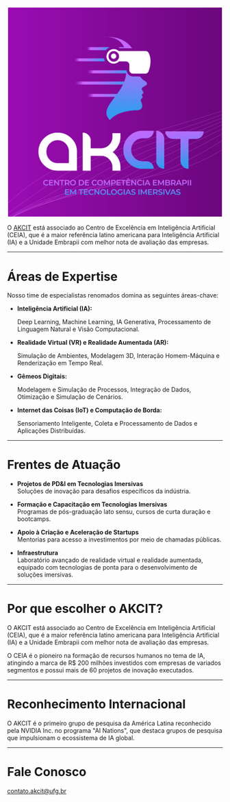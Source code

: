 

<p align="center">
  <img src="../images/akcit-avatar.png" alt="AKCIT Logo" width="500" />
</p>

O [AKCIT](https://akcit.ufg.br/) está associado ao Centro de Excelência em Inteligência Artificial (CEIA), que é a maior referência latino americana para Inteligência Artificial (IA) e a Unidade Embrapii com melhor nota de avaliação das empresas.

---

# Áreas de Expertise

Nosso time de especialistas renomados domina as seguintes áreas-chave:

- **Inteligência Artificial (IA):**

  Deep Learning, Machine Learning, IA Generativa, Processamento de Linguagem Natural e Visão Computacional.

- **Realidade Virtual (VR) e Realidade Aumentada (AR):**

  Simulação de Ambientes, Modelagem 3D, Interação Homem-Máquina e Renderização em Tempo Real.

- **Gêmeos Digitais:**

  Modelagem e Simulação de Processos, Integração de Dados, Otimização e Simulação de Cenários.

- **Internet das Coisas (IoT) e Computação de Borda:**

  Sensoriamento Inteligente, Coleta e Processamento de Dados e Aplicações Distribuídas.

---

# Frentes de Atuação

- **Projetos de PD&I em Tecnologias Imersivas**  
  Soluções de inovação para desafios específicos da indústria.

- **Formação e Capacitação em Tecnologias Imersivas**  
  Programas de pós-graduação lato sensu, cursos de curta duração e bootcamps.

- **Apoio à Criação e Aceleração de Startups**  
  Mentorias para acesso a investimentos por meio de chamadas públicas.

- **Infraestrutura**  
  Laboratório avançado de realidade virtual e realidade aumentada, equipado com tecnologias de ponta para o desenvolvimento de soluções imersivas.

---

# Por que escolher o AKCIT?

O AKCIT está associado ao Centro de Excelência em Inteligência Artificial (CEIA), que é a maior referência latino americana para Inteligência Artificial (IA) e a Unidade Embrapii com melhor nota de avaliação das empresas.

O CEIA é o pioneiro na formação de recursos humanos no tema de IA, atingindo a marca de R$ 200 milhões investidos com empresas de variados segmentos e possui mais de 60 projetos de inovação executados.

---

# Reconhecimento Internacional

O AKCIT é o primeiro grupo de pesquisa da América Latina reconhecido pela NVIDIA Inc. no programa "AI Nations", que destaca grupos de pesquisa que impulsionam o ecossistema de IA global.

---

# Fale Conosco

contato.akcit@ufg.br
